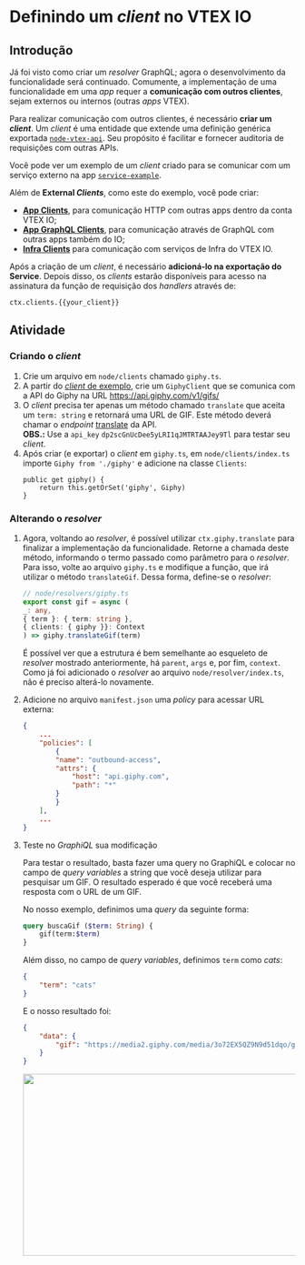 # Definindo um *client* no VTEX IO

## Introdução
Já foi visto como criar um _resolver_ GraphQL; agora o desenvolvimento da funcionalidade será continuado. Comumente, a implementação de uma funcionalidade em uma *app* requer a **comunicação com outros clientes**, sejam externos ou internos (outras *apps* VTEX). 

Para realizar comunicação com outros clientes, é necessário **criar um *client***. Um *client* é uma entidade que extende uma definição genérica exportada [`node-vtex-api`](https://github.com/vtex/node-vtex-api). Seu propósito é facilitar e fornecer auditoria de requisições com outras APIs.

Você pode ver um exemplo de um *client* criado para se comunicar com um serviço externo na app [`service-example`](https://github.com/vtex-apps/service-example/blob/ffd7a86f928f9931a9353215eebb764cb3150695/node/clients/status.ts).

Além de **External *Clients***, como este do exemplo, você pode criar: 
- **[App Clients](https://github.com/vtex/node-vtex-api/blob/d273aac28702a5bad6ebac4df9ddee69aba61350/src/clients/apps/AppClient.ts)**, para comunicação HTTP com outras apps dentro da conta VTEX IO;
- **[App GraphQL Clients](https://github.com/vtex/node-vtex-api/blob/d273aac28702a5bad6ebac4df9ddee69aba61350/src/clients/apps/AppGraphQLClient.ts)**, para comunicação através de GraphQL com outras apps também do IO; 
- **[Infra Clients](https://github.com/vtex/node-vtex-api/blob/d273aac28702a5bad6ebac4df9ddee69aba61350/src/clients/infra/InfraClient.ts)** para comunicação com serviços de Infra do VTEX IO.

Após a criação de um *client*, é necessário **adicioná-lo na exportação do Service**. Depois disso, os *clients* estarão disponíveis para acesso na assinatura da função de requisição dos *handlers* através de: 
```
ctx.clients.{{your_client}}
```

## Atividade

### Criando o *client*
1. Crie um arquivo em `node/clients` chamado `giphy.ts`.
2. A partir do [*client* de exemplo](https://github.com/vtex-apps/service-example/blob/ffd7a86f928f9931a9353215eebb764cb3150695/node/clients/status.ts), crie um `GiphyClient` que se comunica com a API do Giphy na URL https://api.giphy.com/v1/gifs/
3. O *client* precisa ter apenas um método chamado `translate` que aceita um `term: string` e retornará uma URL de GIF. Este método deverá chamar o _endpoint_ [translate](https://developers.giphy.com/docs/api/endpoint#translate) da API.  
**OBS.:** Use a `api_key` `dp2scGnUcDee5yLRI1qJMTRTAAJey9Tl` para testar seu _client_.
4. Após criar (e exportar) o *client* em `giphy.ts`, em `node/clients/index.ts` importe `Giphy from './giphy'` e adicione na classe `Clients`:
    ```
    public get giphy() {
        return this.getOrSet('giphy', Giphy)
    }
    ```

### Alterando o *resolver*

1. Agora, voltando ao *resolver*, é possível utilizar `ctx.giphy.translate` para finalizar a implementação da funcionalidade. Retorne a chamada deste método, informando o termo passado como parâmetro para o _resolver_. Para isso, volte ao arquivo `giphy.ts` e modifique a função, que irá utilizar o método `translateGif`. Dessa forma, define-se o *resolver*:
    ```ts
    // node/resolvers/giphy.ts
    export const gif = async (
    _: any,
    { term }: { term: string },
    { clients: { giphy }}: Context
    ) => giphy.translateGif(term)
    ```
    É possível ver que a estrutura é bem semelhante ao esqueleto de *resolver* mostrado anteriormente, há `parent`, `args` e, por fim, `context`. Como já foi adicionado o *resolver* ao arquivo `node/resolver/index.ts`, não é preciso alterá-lo novamente.

6. Adicione no arquivo `manifest.json` uma *policy* para acessar URL externa:
    ```json
    {
        ...
        "policies": [
            {
            "name": "outbound-access",
            "attrs": {
                "host": "api.giphy.com",
                "path": "*"
            }
            }
        ],
        ...
    }
    ```

7. Teste no _GraphiQL_ sua modificação

    Para testar o resultado, basta fazer uma query no GraphiQL e colocar no campo de *query variables* a string que você deseja utilizar para pesquisar um GIF. O resultado esperado é que você receberá uma resposta com o URL de um GIF.

    No nosso exemplo, definimos uma *query* da seguinte forma:
    ```graphql
    query buscaGif ($term: String) {
        gif(term:$term)
    }
    ```
    Além disso, no campo de *query variables*, definimos `term` como *cats*:
    ```json
    {
        "term": "cats"
    }
    ```
    E o nosso resultado foi:
    ```json
    {
        "data": {
            "gif": "https://media2.giphy.com/media/3o72EX5QZ9N9d51dqo/giphy.gif?cid=96678fa42d14d68f9c3ebdfaff64b84de51f012598e0a2e9&rid=giphy.gif"
        }
    }
    ```
    <img src="https://media2.giphy.com/media/3o72EX5QZ9N9d51dqo/giphy.gif?cid=96678fa42d14d68f9c3ebdfaff64b84de51f012598e0a2e9&rid=giphy.gif" width="600" height="320"/>


